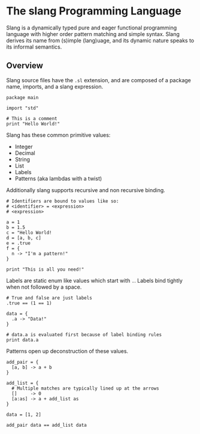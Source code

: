 # The slang Programming Language

Slang is a dynamically typed pure and eager functional programming language with higher order pattern matching and simple syntax. Slang derives its name from (s)imple (lang)uage, and its dynamic nature speaks to its informal semantics. 

## Overview

Slang source files have the `.sl` extension, and are composed of a package name, imports, and a slang expression. 

```
package main

import "std"

# This is a comment
print "Hello World!"
```

Slang has these common primitive values:
 - Integer
 - Decimal
 - String
 - List
 - Labels
 - Patterns (aka lambdas with a twist)

Additionally slang supports recursive and non recursive binding.

```
# Identifiers are bound to values like so:
# <identifier> = <expression>
# <expression>

a = 1
b = 1.5
c = "Hello World!
d = [a, b, c]
e = .true
f = {
  n -> "I'm a pattern!"
}

print "This is all you need!"
```

Labels are static enum like values which start with `.`. Labels bind tightly when not followed by a space.

```
# True and false are just labels
.true == (1 == 1)

data = {
  .a -> "Data!"
}

# data.a is evaluated first because of label binding rules
print data.a
```

Patterns open up deconstruction of these values.

```
add_pair = {
  [a, b] -> a + b
}

add_list = {
  # Multiple matches are typically lined up at the arrows
  []     -> 0
  [a:as] -> a + add_list as
}

data = [1, 2]

add_pair data == add_list data
```
